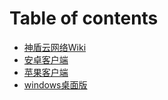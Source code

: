 # Table of contents

* [神盾云网络Wiki](README.md)
* [安卓客户端](an-zhuo-ke-hu-duan.md)
* [苹果客户端](ping-guo-ke-hu-duan.md)
* [windows桌面版](windows-zhuo-mian-ban.md)

